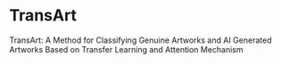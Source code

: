 # TransArt
TransArt: A Method for Classifying Genuine Artworks and AI Generated Artworks Based on Transfer Learning and Attention Mechanism
